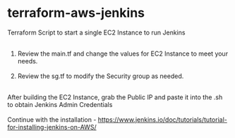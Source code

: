 # terraform-aws-jenkins
Terraform Script to start a single EC2 Instance to run Jenkins <br> <br>

1. Review the main.tf and change the values for EC2 Instance to meet your needs. <br> <br>
2. Review the sg.tf to modify the Security group as needed. <br> <br>

After building the EC2 Instance, grab the Public IP and paste it into the .sh to obtain Jenkins Admin Credentials <br> <br>
Continue with the installation - https://www.jenkins.io/doc/tutorials/tutorial-for-installing-jenkins-on-AWS/ <br> <br>
